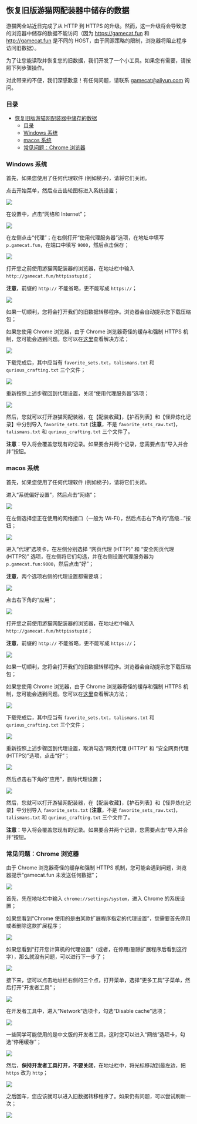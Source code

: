 ## 恢复旧版游猫网配装器中储存的数据

游猫网全站近日完成了从 HTTP 到 HTTPS 的升级。然而，这一升级将会导致您的浏览器中储存的数据不能访问（因为 https://gamecat.fun 和 http://gamecat.fun 是不同的 HOST，由于同源策略的限制，浏览器将阻止程序访问旧数据）。

为了让您能读取并恢复您的旧数据，我们开发了一个小工具。如果您有需要，请按照下列步骤操作。

对此带来的不便，我们深感歉意！有任何问题，请联系 gamecat@aliyun.com 询问。

### 目录

- [恢复旧版游猫网配装器中储存的数据](#恢复旧版游猫网配装器中储存的数据)
  - [目录](#目录)
  - [Windows 系统](#windows-系统)
  - [macos 系统](#macos-系统)
  - [常见问题：Chrome 浏览器](#常见问题chrome-浏览器)

### Windows 系统

首先，如果您使用了任何代理软件 (例如梯子)，请将它们关闭。

点击开始菜单，然后点击齿轮图标进入系统设置；

![](https://gamecat.fun/s/win1.jpg)

在设置中，点击“网络和 Internet”；

![](https://gamecat.fun/s/win2.jpg)

在左侧点击“代理”；在右侧打开“使用代理服务器”选项，在地址中填写 `p.gamecat.fun`，在端口中填写 `9000`，然后点击保存；

![](https://gamecat.fun/s/win3.jpg)

打开您之前使用游猫网配装器的浏览器，在地址栏中输入 `http://gamecat.fun/httpisstupid`；

**注意**，前缀的 `http://` 不能省略，更不能写成 `https://`；

![](https://gamecat.fun/s/win4.jpg)

如果一切顺利，您将会打开我们的旧数据转移程序。浏览器会自动提示您下载压缩包；

如果您使用 Chrome 浏览器，由于 Chrome 浏览器奇怪的缓存和强制 HTTPS 机制，您可能会遇到问题。您可以在[这里](#常见问题chrome-浏览器)查看解决方法；

![](https://gamecat.fun/s/win5.jpg)

下载完成后，其中应当有 `favorite_sets.txt`，`talismans.txt` 和 `qurious_crafting.txt` 三个文件；

![](https://gamecat.fun/s/win6.jpg)

重新按照上述步骤回到代理设置，关闭“使用代理服务器”选项；

![](https://gamecat.fun/s/win7.jpg)

然后，您就可以打开游猫网配装器，在【配装收藏】，【护石列表】和【怪异炼化记录】中分别导入 `favorite_sets.txt` (**注意**，不是 `favorite_sets_raw.txt`)，`talismans.txt` 和 `qurious_crafting.txt` 三个文件了。

**注意**：导入将会覆盖您现有的记录。如果要合并两个记录，您需要点击“导入并合并”按钮。

### macos 系统

首先，如果您使用了任何代理软件 (例如梯子)，请将它们关闭。

进入“系统偏好设置”，然后点击“网络”；

![](https://gamecat.fun/s/mac1.jpg)

在左侧选择您正在使用的网络接口（一般为 Wi-Fi），然后点击右下角的“高级…”按钮；

![](https://gamecat.fun/s/mac2a.jpg)

进入“代理”选项卡，在左侧分别选择 “网页代理 (HTTP)” 和 “安全网页代理 (HTTPS)” 选项，在左侧将它们勾选，并在右侧设置代理服务器为 `p.gamecat.fun:9000`，然后点击“好”；

**注意**，两个选项右侧的代理设置都需要填；

![](https://gamecat.fun/s/mac3.jpg)

点击右下角的“应用”；

![](https://gamecat.fun/s/mac4.jpg)

打开您之前使用游猫网配装器的浏览器，在地址栏中输入 `http://gamecat.fun/httpisstupid`；

**注意**，前缀的 `http://` 不能省略，更不能写成 `https://`；

![](https://gamecat.fun/s/mac5.jpg)

如果一切顺利，您将会打开我们的旧数据转移程序。浏览器会自动提示您下载压缩包；

如果您使用 Chrome 浏览器，由于 Chrome 浏览器奇怪的缓存和强制 HTTPS 机制，您可能会遇到问题。您可以在[这里](#常见问题chrome-浏览器)查看解决方法；

![](https://gamecat.fun/s/mac6.jpg)

下载完成后，其中应当有 `favorite_sets.txt`，`talismans.txt` 和 `qurious_crafting.txt` 三个文件；

![](https://gamecat.fun/s/mac7.jpg)

重新按照上述步骤回到代理设置，取消勾选“网页代理 (HTTP)” 和 “安全网页代理 (HTTPS)”选项，点击“好”；

![](https://gamecat.fun/s/mac8.jpg)

然后点击右下角的“应用”，删除代理设置；

![](https://gamecat.fun/s/mac4.jpg)

然后，您就可以打开游猫网配装器，在【配装收藏】，【护石列表】和【怪异炼化记录】中分别导入 `favorite_sets.txt` (**注意**，不是 `favorite_sets_raw.txt`)，`talismans.txt` 和 `qurious_crafting.txt` 三个文件了。

**注意**：导入将会覆盖您现有的记录。如果要合并两个记录，您需要点击“导入并合并”按钮。

### 常见问题：Chrome 浏览器

由于 Chrome 浏览器奇怪的缓存和强制 HTTPS 机制，您可能会遇到问题，浏览器提示“gamecat.fun 未发送任何数据”；

![](https://gamecat.fun/s/chrome1.jpg)

首先，先在地址栏中输入 `chrome://settings/system`，进入 Chrome 的系统设置；

如果您看到“Chrome 使用的是由某款扩展程序指定的代理设置”，您需要首先停用或者删除这款扩展程序；

![](https://gamecat.fun/s/chrome7.jpg)

如果您看到“打开您计算机的代理设置”（或者，在停用/删除扩展程序后看到这行字），那么就没有问题，可以进行下一步了；

![](https://gamecat.fun/s/chrome8.jpg)

接下来，您可以点击地址栏右侧的三个点，打开菜单，选择“更多工具”子菜单，然后打开“开发者工具”；

![](https://gamecat.fun/s/chrome2.jpg)

在开发者工具中，进入“Network”选项卡，勾选“Disable cache”选项；

![](https://gamecat.fun/s/chrome3.jpg)

一些同学可能使用的是中文版的开发者工具，这时您可以进入“网络”选项卡，勾选“停用缓存”；

![](https://gamecat.fun/s/chrome4.jpg)

然后，**保持开发者工具打开，不要关闭**，在地址栏中，将光标移动到最左边，把 `https` 改为 `http`；

![](https://gamecat.fun/s/chrome5.jpg)

之后回车，您应该就可以进入旧数据转移程序了。如果仍有问题，可以尝试刷新一次；

![](https://gamecat.fun/s/chrome6.jpg)
